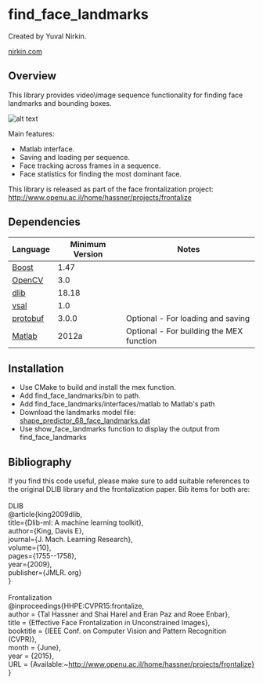 # find_face_landmarks
Created by Yuval Nirkin.

[nirkin.com](http://www.nirkin.com/)

## Overview
This library provides video\image sequence functionality for finding face landmarks and bounding boxes.

![alt text](https://3.bp.blogspot.com/-bk69Sd5LTHk/V25XMfVMY1I/AAAAAAAAC9A/jiP6e5geTUQxAo8WCp36Z3L3CqlWqzbxgCLcB/s400/076_small_landmarks.PNG "Demonstration")

Main features:
- Matlab interface.
- Saving and loading per sequence.
- Face tracking across frames in a sequence.
- Face statistics for finding the most dominant face.

This library is released as part of the face frontalization project:
http://www.openu.ac.il/home/hassner/projects/frontalize

## Dependencies
| Language                                            | Minimum Version | Notes                                    |
|-----------------------------------------------------|-----------------|------------------------------------------|
| [Boost](http://www.boost.org/)                      | 1.47            |                                          |
| [OpenCV](http://opencv.org/)                        | 3.0             |                                          |
| [dlib](http://dlib.net/)                            | 18.18           |                                          |
| [vsal](https://github.com/YuvalNirkin/vsal)         | 1.0             |                                          |
| [protobuf](https://github.com/google/protobuf)      | 3.0.0           | Optional - For loading and saving        |
| [Matlab](http://www.mathworks.com/products/matlab/) | 2012a           | Optional - For building the MEX function |

## Installation
- Use CMake to build and install the mex function.
- Add find_face_landmarks/bin to path.
- Add find_face_landmarks/interfaces/matlab to Matlab's path
- Download the landmarks model file: [shape_predictor_68_face_landmarks.dat](http://dlib.net/files/shape_predictor_68_face_landmarks.dat.bz2)
- Use show_face_landmarks function to display the output from find_face_landmarks

## Bibliography
If you find this code useful, please make sure to add suitable references to the original DLIB library and the frontalization paper. Bib items for both are:<br />
<br />
DLIB<br />
@article{king2009dlib,<br />
  title={Dlib-ml: A machine learning toolkit},<br />
  author={King, Davis E},<br />
  journal={J. Mach. Learning Research},<br />
  volume={10},<br />
  pages={1755--1758},<br />
  year={2009},<br />
  publisher={JMLR. org}<br />
}<br />
<br />
Frontalization<br />
@inproceedings{HHPE:CVPR15:frontalize,<br />
 author    = {Tal Hassner and Shai Harel and Eran Paz and Roee Enbar},<br />
 title     = {Effective Face Frontalization in Unconstrained Images},<br />
 booktitle = {IEEE Conf. on Computer Vision and Pattern Recognition (CVPR)},<br />
 month	=  {June},<br />
 year 	= {2015},<br />
 URL 	= {Available:~http://www.openu.ac.il/home/hassner/projects/frontalize}<br />
}<br />
